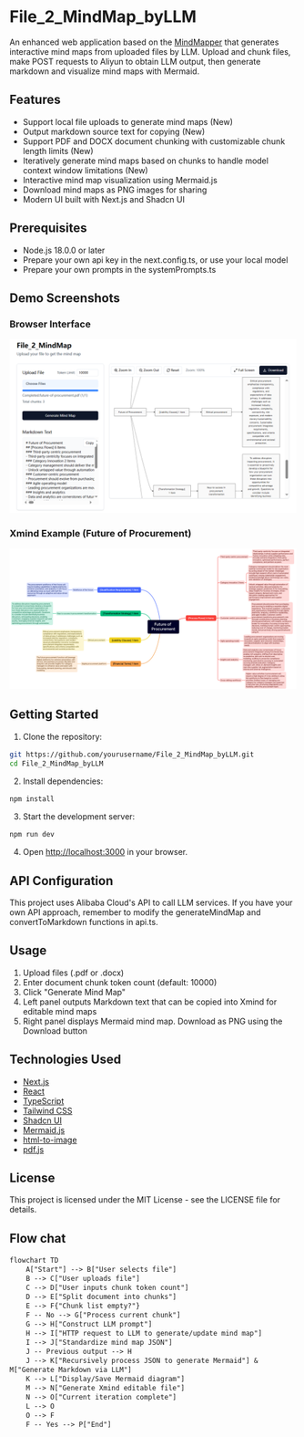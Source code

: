 # File_2_MindMap_byLLM
An enhanced web application based on the [MindMapper](https://github.com/misbahsy/MindMapper) that generates interactive mind maps from uploaded files by LLM.
Upload and chunk files, make POST requests to Aliyun to obtain LLM output, then generate markdown and visualize mind maps with Mermaid.

## Features
- Support local file uploads to generate mind maps (New)
- Output markdown source text for copying (New)
- Support PDF and DOCX document chunking with customizable chunk length limits (New)
- Iteratively generate mind maps based on chunks to handle model context window limitations (New)
- Interactive mind map visualization using Mermaid.js
- Download mind maps as PNG images for sharing
- Modern UI built with Next.js and Shadcn UI

## Prerequisites

- Node.js 18.0.0 or later
- Prepare your own api key in the next.config.ts, or use your local model
- Prepare your own prompts in the systemPrompts.ts

## Demo Screenshots
### Browser Interface
![image2](/image2.png)
### Xmind Example (Future of Procurement)
![image1](/image1.png)


## Getting Started

1. Clone the repository:

```bash
git https://github.com/yourusername/File_2_MindMap_byLLM.git
cd File_2_MindMap_byLLM
```

2. Install dependencies:

```bash
npm install
```

3. Start the development server:

```bash
npm run dev
```

4. Open [http://localhost:3000](http://localhost:3000) in your browser.

## API Configuration
This project uses Alibaba Cloud's API to call LLM services. If you have your own API approach, remember to modify the generateMindMap and convertToMarkdown functions in api.ts.

## Usage

1. Upload files (.pdf or .docx)
2. Enter document chunk token count (default: 10000)
3. Click "Generate Mind Map"
4. Left panel outputs Markdown text that can be copied into Xmind for editable mind maps
5. Right panel displays Mermaid mind map. Download as PNG using the Download button

## Technologies Used

- [Next.js](https://nextjs.org/)
- [React](https://reactjs.org/)
- [TypeScript](https://www.typescriptlang.org/)
- [Tailwind CSS](https://tailwindcss.com/)
- [Shadcn UI](https://ui.shadcn.com/)
- [Mermaid.js](https://mermaid-js.github.io/mermaid/)
- [html-to-image](https://github.com/bubkoo/html-to-image)
- [pdf.js](https://github.com/mozilla/pdf.js/)

## License

This project is licensed under the MIT License - see the LICENSE file for details.

## Flow chat
```mermaid
flowchart TD
    A["Start"] --> B["User selects file"]
    B --> C["User uploads file"]
    C --> D["User inputs chunk token count"]
    D --> E["Split document into chunks"]
    E --> F{"Chunk list empty?"}
    F -- No --> G["Process current chunk"]
    G --> H["Construct LLM prompt"]
    H --> I["HTTP request to LLM to generate/update mind map"]
    I --> J["Standardize mind map JSON"]
    J -- Previous output --> H
    J --> K["Recursively process JSON to generate Mermaid"] & M["Generate Markdown via LLM"]
    K --> L["Display/Save Mermaid diagram"]
    M --> N["Generate Xmind editable file"]
    N --> O["Current iteration complete"]
    L --> O
    O --> F
    F -- Yes --> P["End"]
```
